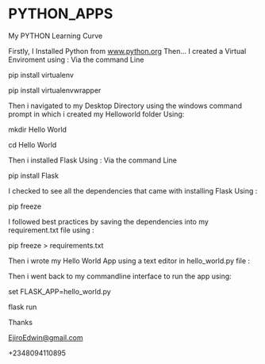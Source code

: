 # PYTHON_APPS
My PYTHON Learning Curve


Firstly, I Installed Python from www.python.org
Then...
I created a Virtual Enviroment using : Via the command Line


pip install virtualenv

pip install virtualenvwrapper

Then i navigated to my Desktop Directory using the windows command prompt in which i created my Helloworld folder Using:

mkdir Hello World

cd Hello World


Then i installed Flask Using : Via the command Line

pip install Flask

I checked to see all the dependencies that came with installing Flask Using :

pip freeze


I followed best practices by saving the dependencies into my requirement.txt file using :

pip freeze > requirements.txt


Then i wrote my Hello World App using a text editor in hello_world.py file :

Then i went back to my commandline interface to run the app using:

set FLASK_APP=hello_world.py

flask run

Thanks 

EjiroEdwin@gmail.com

+2348094110895
